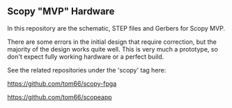 ## Scopy "MVP" Hardware ##

In this repository are the schematic, STEP files and Gerbers for Scopy MVP.

There are some errors in the initial design that require correction,  but the majority of the design works quite well.  This is very much a prototype, so don't expect fully working hardware or a perfect build.

See the related repositories under the 'scopy' tag here:

https://github.com/tom66/scopy-fpga

https://github.com/tom66/scopeapp
